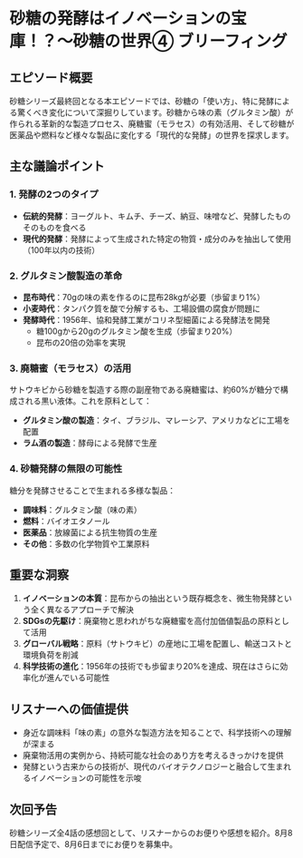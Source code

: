 # 砂糖の発酵はイノベーションの宝庫！？〜砂糖の世界④ ブリーフィング

## エピソード概要
砂糖シリーズ最終回となる本エピソードでは、砂糖の「使い方」、特に発酵による驚くべき変化について深掘りしています。砂糖から味の素（グルタミン酸）が作られる革新的な製造プロセス、廃糖蜜（モラセス）の有効活用、そして砂糖が医薬品や燃料など様々な製品に変化する「現代的な発酵」の世界を探求します。

## 主な議論ポイント

### 1. 発酵の2つのタイプ
- **伝統的発酵**：ヨーグルト、キムチ、チーズ、納豆、味噌など、発酵したものそのものを食べる
- **現代的発酵**：発酵によって生成された特定の物質・成分のみを抽出して使用（100年以内の技術）

### 2. グルタミン酸製造の革命
- **昆布時代**：70gの味の素を作るのに昆布28kgが必要（歩留まり1%）
- **小麦時代**：タンパク質を酸で分解するも、工場設備の腐食が問題に
- **発酵時代**：1956年、協和発酵工業がコリネ型細菌による発酵法を開発
  - 糖100gから20gのグルタミン酸を生成（歩留まり20%）
  - 昆布の20倍の効率を実現

### 3. 廃糖蜜（モラセス）の活用
サトウキビから砂糖を製造する際の副産物である廃糖蜜は、約60%が糖分で構成される黒い液体。これを原料として：
- **グルタミン酸の製造**：タイ、ブラジル、マレーシア、アメリカなどに工場を配置
- **ラム酒の製造**：酵母による発酵で生産

### 4. 砂糖発酵の無限の可能性
糖分を発酵させることで生まれる多様な製品：
- **調味料**：グルタミン酸（味の素）
- **燃料**：バイオエタノール
- **医薬品**：放線菌による抗生物質の生産
- **その他**：多数の化学物質や工業原料

## 重要な洞察
1. **イノベーションの本質**：昆布からの抽出という既存概念を、微生物発酵という全く異なるアプローチで解決
2. **SDGsの先駆け**：廃棄物と思われがちな廃糖蜜を高付加価値製品の原料として活用
3. **グローバル戦略**：原料（サトウキビ）の産地に工場を配置し、輸送コストと環境負荷を削減
4. **科学技術の進化**：1956年の技術でも歩留まり20%を達成、現在はさらに効率化が進んでいる可能性

## リスナーへの価値提供
- 身近な調味料「味の素」の意外な製造方法を知ることで、科学技術への理解が深まる
- 廃棄物活用の実例から、持続可能な社会のあり方を考えるきっかけを提供
- 発酵という古来からの技術が、現代のバイオテクノロジーと融合して生まれるイノベーションの可能性を示唆

## 次回予告
砂糖シリーズ全4話の感想回として、リスナーからのお便りや感想を紹介。8月8日配信予定で、8月6日までにお便りを募集中。